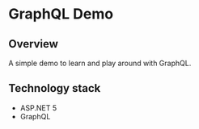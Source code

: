 # GraphQL Demo

## Overview
A simple demo to learn and play around with GraphQL.

## Technology stack
- ASP.NET 5
- GraphQL
